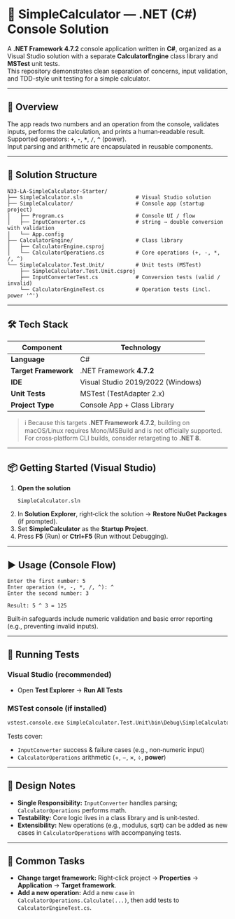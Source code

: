 # 🧮 SimpleCalculator — .NET (C#) Console Solution

A **.NET Framework 4.7.2** console application written in **C#**, organized as a Visual Studio solution with a separate **CalculatorEngine** class library and **MSTest** unit tests.  
This repository demonstrates clean separation of concerns, input validation, and TDD-style unit testing for a simple calculator.

---

## 🌟 Overview

The app reads two numbers and an operation from the console, validates inputs, performs the calculation, and prints a human‑readable result.  
Supported operators: **`+`**, **`-`**, **`*`**, **`/`**, **`^`** (power).  
Input parsing and arithmetic are encapsulated in reusable components.

---

## 🧩 Solution Structure

```
N33-LA-SimpleCalculator-Starter/
├── SimpleCalculator.sln                 # Visual Studio solution
├── SimpleCalculator/                    # Console app (startup project)
│   ├── Program.cs                       # Console UI / flow
│   ├── InputConverter.cs                # string → double conversion with validation
│   └── App.config
├── CalculatorEngine/                    # Class library
│   ├── CalculatorEngine.csproj
│   └── CalculatorOperations.cs          # Core operations (+, -, *, /, ^)
└── SimpleCalculator.Test.Unit/          # Unit tests (MSTest)
    ├── SimpleCalculator.Test.Unit.csproj
    ├── InputConverterTest.cs            # Conversion tests (valid / invalid)
    └── CalculatorEngineTest.cs          # Operation tests (incl. power '^')
```

---

## 🛠 Tech Stack

| Component | Technology |
|-----------|------------|
| **Language** | C# |
| **Target Framework** | .NET Framework **4.7.2** |
| **IDE** | Visual Studio 2019/2022 (Windows) |
| **Unit Tests** | MSTest (TestAdapter 2.x) |
| **Project Type** | Console App + Class Library |

> ℹ️ Because this targets **.NET Framework 4.7.2**, building on macOS/Linux requires Mono/MSBuild and is not officially supported. For cross‑platform CLI builds, consider retargeting to **.NET 8**.

---

## 📦 Getting Started (Visual Studio)

1. **Open the solution**
   ```text
   SimpleCalculator.sln
   ```
2. In **Solution Explorer**, right‑click the solution → **Restore NuGet Packages** (if prompted).
3. Set **SimpleCalculator** as the **Startup Project**.
4. Press **F5** (Run) or **Ctrl+F5** (Run without Debugging).

---

## ▶️ Usage (Console Flow)

```
Enter the first number: 5
Enter operation (+, -, *, /, ^): ^
Enter the second number: 3

Result: 5 ^ 3 = 125
```

Built‑in safeguards include numeric validation and basic error reporting (e.g., preventing invalid inputs).

---

## 🧪 Running Tests

### Visual Studio (recommended)
- Open **Test Explorer** → **Run All Tests**

### MSTest console (if installed)
```bat
vstest.console.exe SimpleCalculator.Test.Unit\bin\Debug\SimpleCalculator.Test.Unit.dll
```

Tests cover:
- `InputConverter` success & failure cases (e.g., non‑numeric input)
- `CalculatorOperations` arithmetic (+, −, ×, ÷, **power**)

---

## 🧠 Design Notes

- **Single Responsibility:** `InputConverter` handles parsing; `CalculatorOperations` performs math.  
- **Testability:** Core logic lives in a class library and is unit‑tested.  
- **Extensibility:** New operations (e.g., modulus, sqrt) can be added as new cases in `CalculatorOperations` with accompanying tests.

---

## 🔧 Common Tasks

- **Change target framework:** Right‑click project → **Properties** → **Application** → **Target framework**.  
- **Add a new operation:** Add a new `case` in `CalculatorOperations.Calculate(...)`, then add tests to `CalculatorEngineTest.cs`.
